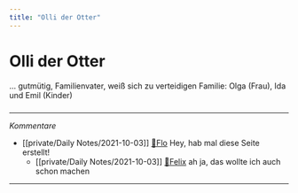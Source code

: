 ```yaml
---
title: "Olli der Otter"
---
```

# Olli der Otter
...
gutmütig, Familienvater, weiß sich zu verteidigen
Familie: Olga (Frau), Ida und Emil (Kinder)

#####
---
*Kommentare*
- [[private/Daily Notes/2021-10-03]] [🦝Flo](private/🦝Flo.md) Hey, hab mal diese Seite erstellt!
	- [[private/Daily Notes/2021-10-03]] [🐨Felix](private/🐨Felix.md) ah ja, das wollte ich auch schon machen
---
